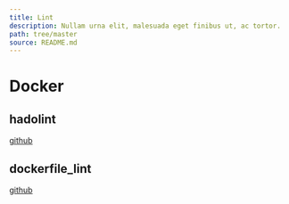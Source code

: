 ```yaml
---
title: Lint
description: Nullam urna elit, malesuada eget finibus ut, ac tortor.
path: tree/master
source: README.md
---
```


# Docker

## hadolint

[github](https://github.com/hadolint/hadolint)

## dockerfile_lint

[github](https://github.com/projectatomic/dockerfile_lint)
